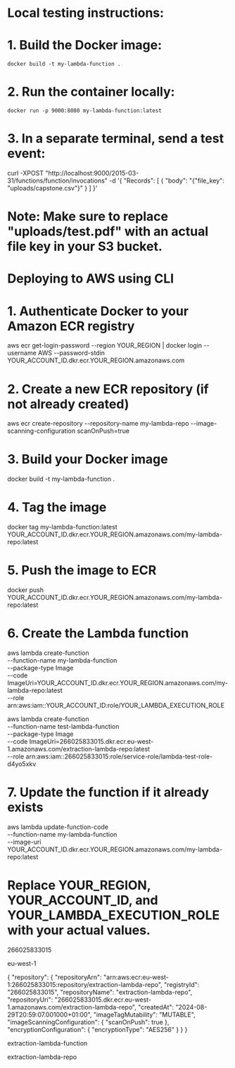 # Local testing instructions:
# 1. Build the Docker image:
    docker build -t my-lambda-function .

# 2. Run the container locally:
    docker run -p 9000:8080 my-lambda-function:latest

# 3. In a separate terminal, send a test event:
   curl -XPOST "http://localhost:9000/2015-03-31/functions/function/invocations" -d '{
      "Records": [
        {
          "body": "{\"file_key\": \"uploads/capstone.csv\"}"
        }
      ]
    }'

# Note: Make sure to replace "uploads/test.pdf" with an actual file key in your S3 bucket.


# Deploying to AWS using CLI

# 1. Authenticate Docker to your Amazon ECR registry
aws ecr get-login-password --region YOUR_REGION | docker login --username AWS --password-stdin YOUR_ACCOUNT_ID.dkr.ecr.YOUR_REGION.amazonaws.com

# 2. Create a new ECR repository (if not already created)
aws ecr create-repository --repository-name my-lambda-repo --image-scanning-configuration scanOnPush=true

# 3. Build your Docker image
docker build -t my-lambda-function .

# 4. Tag the image
docker tag my-lambda-function:latest YOUR_ACCOUNT_ID.dkr.ecr.YOUR_REGION.amazonaws.com/my-lambda-repo:latest

# 5. Push the image to ECR
docker push YOUR_ACCOUNT_ID.dkr.ecr.YOUR_REGION.amazonaws.com/my-lambda-repo:latest

# 6. Create the Lambda function
aws lambda create-function \
  --function-name my-lambda-function \
  --package-type Image \
  --code ImageUri=YOUR_ACCOUNT_ID.dkr.ecr.YOUR_REGION.amazonaws.com/my-lambda-repo:latest \
  --role arn:aws:iam::YOUR_ACCOUNT_ID:role/YOUR_LAMBDA_EXECUTION_ROLE

aws lambda create-function \
  --function-name test-lambda-function \
  --package-type Image \
  --code ImageUri=266025833015.dkr.ecr.eu-west-1.amazonaws.com/extraction-lambda-repo:latest \
  --role arn:aws:iam::266025833015:role/service-role/lambda-test-role-d4yo5xkv



# 7. Update the function if it already exists
aws lambda update-function-code \
  --function-name my-lambda-function \
  --image-uri YOUR_ACCOUNT_ID.dkr.ecr.YOUR_REGION.amazonaws.com/my-lambda-repo:latest

# Replace YOUR_REGION, YOUR_ACCOUNT_ID, and YOUR_LAMBDA_EXECUTION_ROLE with your actual values.

266025833015

eu-west-1

{
    "repository": {
        "repositoryArn": "arn:aws:ecr:eu-west-1:266025833015:repository/extraction-lambda-repo",
        "registryId": "266025833015",
        "repositoryName": "extraction-lambda-repo",
        "repositoryUri": "266025833015.dkr.ecr.eu-west-1.amazonaws.com/extraction-lambda-repo",
        "createdAt": "2024-08-29T20:59:07.001000+01:00",
        "imageTagMutability": "MUTABLE",
        "imageScanningConfiguration": {
            "scanOnPush": true
        },
        "encryptionConfiguration": {
            "encryptionType": "AES256"
        }
    }
}



extraction-lambda-function

extraction-lambda-repo
